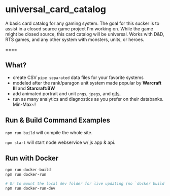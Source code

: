# universal_card_catalog

A basic card catalog for any gaming system.  The goal for this sucker is to assist in a closed source game project I'm working on.  While the game might be closed source, this card catalog will be universal.  Works with D&D, RTS games, and any other system with monsters, units, or heroes.

====

## What?
- create CSV `pipe separated` data files for your favorite systems
- modeled after the rank/paragon unit system made popular by **Warcraft III** and **Starcraft:BW**
- add animated portrait and unit `pngs`, `jpegs`, and [gifs](http://vignette2.wikia.nocookie.net/starcraft/images/e/ed/Marine_SC2_GameAnim1.gif/revision/latest?cb=20080605172207).
- run as many analytics and diagnostics as you prefer on their databanks.  Min-Max~!


## Run & Build Command Examples

`npm run build` will compile the whole site.

`npm start` will start node webservice w/ js app & api.


## Run with Docker

```sh
npm run docker-build
npm run docker-run

# Or to mount the local dev folder for live updating (no `docker build` needed for every change)
npm run docker-run-dev

```

